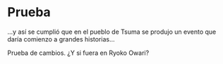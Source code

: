 # Prueba
...y así se cumplió que en el pueblo de Tsuma se produjo un evento que daría comienzo a grandes historias...

Prueba de cambios. ¿Y si fuera en Ryoko Owari?

